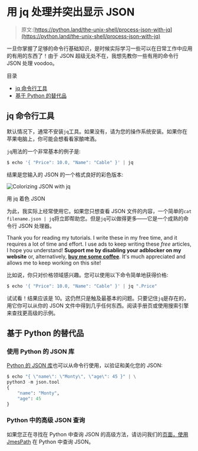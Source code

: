 # 用 jq 处理并突出显示 JSON

> 原文:[https://python.land/the-unix-shell/process-json-with-jq](https://python.land/the-unix-shell/process-json-with-jq)

一旦你掌握了足够的命令行基础知识，是时候实际学习一些可以在日常工作中应用的有用的东西了！由于 JSON 超级无处不在，我想先教你一些有用的命令行 JSON 处理 voodoo。

目录



*   [jq 命令行工具](#The_jq_command-line_tool "The jq command-line tool")
*   [基于 Python 的替代品](#Python-based_alternatives "Python-based alternatives")



## jq 命令行工具

默认情况下，通常不安装`jq`工具。如果没有，请为您的操作系统安装。如果你在苹果电脑上，你可能会想看看家酿啤酒。

`jq`用法的一个非常基本的例子是:

```py
$ echo '{ "Price": 10.0, "Name": "Cable" }' | jq
```

结果是您输入的 JSON 的一个格式良好的彩色版本:

![Colorizing JSON with jq](img/110a86dca1c41d4775145f69ec6268c2.png "Colorizing JSON with jq")

用 jq 着色 JSON

为此，我实际上经常使用它。如果您只想查看 JSON 文件的内容，一个简单的`cat filename.json | jq`将立即帮助您。但是`jq`可以做得更多——它是一个成熟的命令行 JSON 处理器。

Thank you for reading my tutorials. I write these in my free time, and it requires a lot of time and effort. I use ads to keep writing these *free* articles, I hope you understand! **Support me by disabling your adblocker on my website** or, alternatively, **[buy me some coffee](https://www.buymeacoffee.com/pythonland)**. It's much appreciated and allows me to keep working on this site!

比如说，你只对价格领域感兴趣。您可以使用以下命令简单地获得价格:

```py
$ echo '{ "Price": 10.0, "Name": "Cable" }' | jq ".Price"
```

试试看！结果应该是 10。这仍然只是触及最基本的问题。只要记住`jq`是存在的，用它你可以从你的 JSON 文件中得到几乎任何东西。阅读手册页或使用搜索引擎来查找更高级的示例。

## 基于 Python 的替代品

### 使用 Python 的 JSON 库

[Python 的 JSON 库](https://python.land/data-processing/working-with-json)也可以从命令行使用，以验证和美化您的 JSON:

```py
$ echo "{ \"name\": \"Monty\", \"age\": 45 }" | \
python3 -m json.tool
{
    "name": "Monty",
    "age": 45
}
```

### Python 中的高级 JSON 查询

如果您正在寻找在 Python 中查询 JSON 的高级方法，请访问我们的[页面，使用 JmesPath](https://python.land/data-processing/working-with-json/jmespath) 在 Python 中查询 JSON。